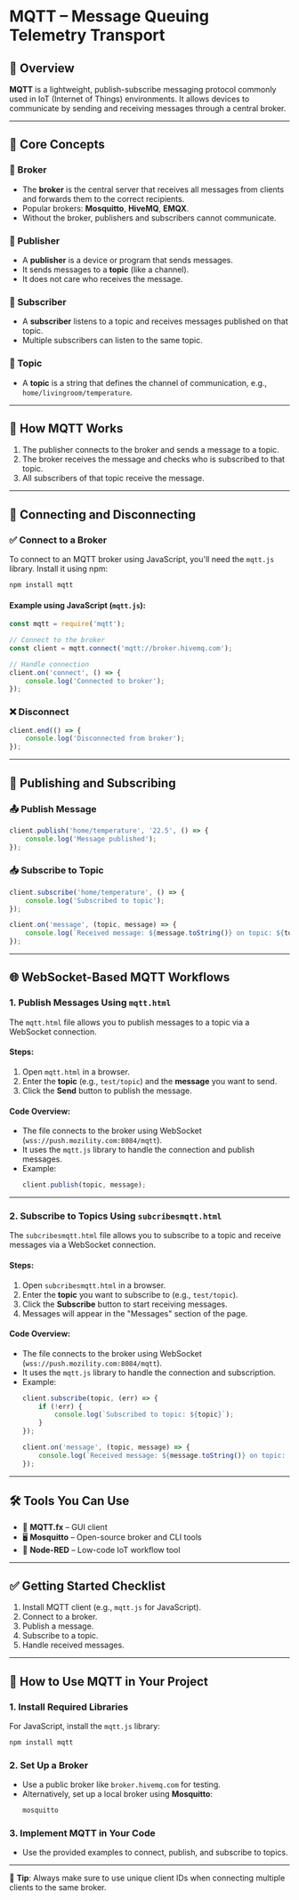 # MQTT – Message Queuing Telemetry Transport

## 📘 Overview

**MQTT** is a lightweight, publish-subscribe messaging protocol commonly used in IoT (Internet of Things) environments. It allows devices to communicate by sending and receiving messages through a central broker.

---

## 🔧 Core Concepts

### 🔹 Broker
- The **broker** is the central server that receives all messages from clients and forwards them to the correct recipients.
- Popular brokers: **Mosquitto**, **HiveMQ**, **EMQX**.
- Without the broker, publishers and subscribers cannot communicate.

### 🔹 Publisher
- A **publisher** is a device or program that sends messages.
- It sends messages to a **topic** (like a channel).
- It does not care who receives the message.

### 🔹 Subscriber
- A **subscriber** listens to a topic and receives messages published on that topic.
- Multiple subscribers can listen to the same topic.

### 🔹 Topic
- A **topic** is a string that defines the channel of communication, e.g., `home/livingroom/temperature`.

---

## 🔄 How MQTT Works

1. The publisher connects to the broker and sends a message to a topic.
2. The broker receives the message and checks who is subscribed to that topic.
3. All subscribers of that topic receive the message.

---

## 🔌 Connecting and Disconnecting

### ✅ Connect to a Broker
To connect to an MQTT broker using JavaScript, you'll need the `mqtt.js` library. Install it using npm:
```bash
npm install mqtt
```

#### Example using JavaScript (`mqtt.js`):
```javascript
const mqtt = require('mqtt');

// Connect to the broker
const client = mqtt.connect('mqtt://broker.hivemq.com');

// Handle connection
client.on('connect', () => {
    console.log('Connected to broker');
});
```

### ❌ Disconnect
```javascript
client.end(() => {
    console.log('Disconnected from broker');
});
```

---

## 📨 Publishing and Subscribing

### 📤 Publish Message
```javascript
client.publish('home/temperature', '22.5', () => {
    console.log('Message published');
});
```

### 📥 Subscribe to Topic
```javascript
client.subscribe('home/temperature', () => {
    console.log('Subscribed to topic');
});

client.on('message', (topic, message) => {
    console.log(`Received message: ${message.toString()} on topic: ${topic}`);
});
```

---

## 🌐 WebSocket-Based MQTT Workflows

### 1. Publish Messages Using `mqtt.html`
The `mqtt.html` file allows you to publish messages to a topic via a WebSocket connection.

#### Steps:
1. Open `mqtt.html` in a browser.
2. Enter the **topic** (e.g., `test/topic`) and the **message** you want to send.
3. Click the **Send** button to publish the message.

#### Code Overview:
- The file connects to the broker using WebSocket (`wss://push.mozility.com:8084/mqtt`).
- It uses the `mqtt.js` library to handle the connection and publish messages.
- Example:
  ```javascript
  client.publish(topic, message);
  ```

---

### 2. Subscribe to Topics Using `subcribesmqtt.html`
The `subcribesmqtt.html` file allows you to subscribe to a topic and receive messages via a WebSocket connection.

#### Steps:
1. Open `subcribesmqtt.html` in a browser.
2. Enter the **topic** you want to subscribe to (e.g., `test/topic`).
3. Click the **Subscribe** button to start receiving messages.
4. Messages will appear in the "Messages" section of the page.

#### Code Overview:
- The file connects to the broker using WebSocket (`wss://push.mozility.com:8084/mqtt`).
- It uses the `mqtt.js` library to handle the connection and subscription.
- Example:
  ```javascript
  client.subscribe(topic, (err) => {
      if (!err) {
          console.log(`Subscribed to topic: ${topic}`);
      }
  });

  client.on('message', (topic, message) => {
      console.log(`Received message: ${message.toString()} on topic: ${topic}`);
  });
  ```

---

## 🛠 Tools You Can Use
- 🧪 **MQTT.fx** – GUI client
- 🖥 **Mosquitto** – Open-source broker and CLI tools
- 🔧 **Node-RED** – Low-code IoT workflow tool

---

## ✅ Getting Started Checklist
1. Install MQTT client (e.g., `mqtt.js` for JavaScript).
2. Connect to a broker.
3. Publish a message.
4. Subscribe to a topic.
5. Handle received messages.

---

## 🚀 How to Use MQTT in Your Project

### 1. Install Required Libraries
For JavaScript, install the `mqtt.js` library:
```bash
npm install mqtt
```

### 2. Set Up a Broker
- Use a public broker like `broker.hivemq.com` for testing.
- Alternatively, set up a local broker using **Mosquitto**:
  ```bash
  mosquitto
  ```

### 3. Implement MQTT in Your Code
- Use the provided examples to connect, publish, and subscribe to topics.

---

📝 **Tip**: Always make sure to use unique client IDs when connecting multiple clients to the same broker.